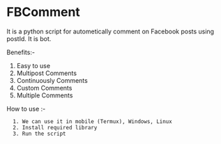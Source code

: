 # FBComment
It is a python script for autometically comment on Facebook posts using postId. It is bot.

Benefits:-
  1. Easy to use
  2. Multipost Comments
  3. Continuously Comments
  4. Custom Comments 
  5. Multiple Comments 

How to use :- 

      1. We can use it in mobile (Termux), Windows, Linux
      2. Install required library
      3. Run the script
      
